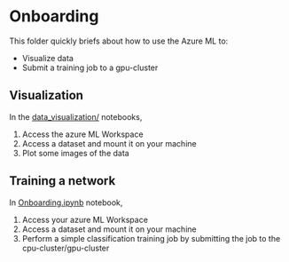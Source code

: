 # Onboarding

This folder quickly briefs about how to use the Azure ML to:

- Visualize data
- Submit a training job to a gpu-cluster

## Visualization
In the [data_visualization/](../src/data_utils/data_visualisation) notebooks,

1. Access the azure ML Workspace
1. Access a dataset and mount it on your machine
1. Plot some images of the data

## Training a network
In [Onboarding.ipynb](./Onboarding.ipynb) notebook,

1. Access your azure ML Workspace
1. Access a dataset and mount it on your machine
1. Perform a simple classification training job by submitting the job to the cpu-cluster/gpu-cluster
